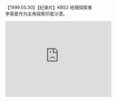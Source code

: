 【1999.05.30】【纪录片】KBS2 地理探索者    
李英爱作为主角探索印度沙漠。          
<div class="embed-container">
  <iframe
      src="https://video.h5.weibo.cn/1034:4351102825524403/4351133411350475"
      width="335"
      height="240"
      frameborder="0"
      allowfullscreen="">
  </iframe>
</div>

